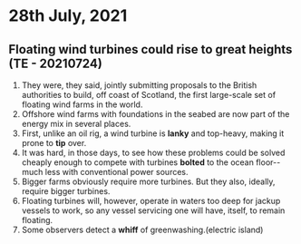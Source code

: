# 28th July, 2021

## Floating wind turbines could rise to great heights (TE - 20210724)

1. They were, they said, jointly submitting proposals to the British authorities to build, off coast of Scotland, the first large-scale set of floating wind farms in the world.
2. Offshore wind farms with foundations in the seabed are now part of the energy mix in several places.
3. First, unlike an oil rig, a wind turbine is **lanky** and top-heavy, making it prone to **tip** over.
4. It was hard, in those days, to see how these problems could be solved cheaply enough to compete with turbines **bolted** to the ocean floor--much less with conventional power sources.
5. Bigger farms obviously require more turbines. But they also, ideally, require bigger turbines.
6. Floating turbines will, however, operate in waters too deep for jackup vessels to work, so any vessel servicing one will have, itself, to remain floating.
7. Some observers detect a **whiff** of greenwashing.(electric island)